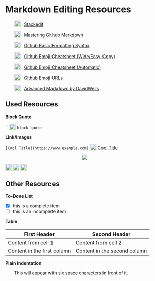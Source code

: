 # Markdown Editing Resources

&nbsp;&nbsp;&nbsp;&nbsp;&nbsp;&nbsp; <a href="#" valign="bottom"><img src="https://stackedit.io/icons-c75a9472175cc17394ba6428d867fbcf/favicon-32x32.png" width="20px" valign="bottom"></a> &nbsp; [Stackedit](https://stackedit.io/app)

&nbsp;&nbsp;&nbsp;&nbsp;&nbsp;&nbsp; <a href="#" valign="bottom"><img src="https://github.githubassets.com/images/icons/emoji/unicode/1f4dd.png" width="20px" valign="bottom"></a> &nbsp; [Mastering Github Markdown](https://guides.github.com/features/mastering-markdown)

&nbsp;&nbsp;&nbsp;&nbsp;&nbsp;&nbsp; <a href="#" valign="bottom"><img src="https://github.githubassets.com/images/icons/emoji/unicode/1f524.png" width="20px" valign="bottom"></a> &nbsp; [Github Basic Formatting Syntax](https://help.github.com/en/articles/basic-writing-and-formatting-syntax)

&nbsp;&nbsp;&nbsp;&nbsp;&nbsp;&nbsp; <a href="#" valign="bottom"><img src="https://github.githubassets.com/images/icons/emoji/unicode/1f609.png" width="20px" valign="bottom"></a> &nbsp; [Github Emoji Cheatsheet (Wide/Easy-Copy)](https://www.webfx.com/tools/emoji-cheat-sheet/)

&nbsp;&nbsp;&nbsp;&nbsp;&nbsp;&nbsp; <a href="#" valign="bottom"><img src="https://github.githubassets.com/images/icons/emoji/unicode/1f606.png" width="20px" valign="bottom"></a> &nbsp; [Github Emoji Cheatsheet (Automatic)](https://github.com/ikatyang/emoji-cheat-sheet/blob/master/README.md)

&nbsp;&nbsp;&nbsp;&nbsp;&nbsp;&nbsp; <a href="#" valign="bottom"><img src="https://github.githubassets.com/images/icons/emoji/unicode/2693.png" width="20px" valign="bottom"></a> &nbsp; [Github Emoji URLs](https://api.github.com/emojis)

&nbsp;&nbsp;&nbsp;&nbsp;&nbsp;&nbsp; <a href="#" valign="bottom"><img src="https://github.githubassets.com/images/icons/emoji/unicode/1f60e.png" width="20px" valign="bottom"></a> &nbsp; [Advanced Markdown by DavidWells](https://github.com/DavidWells/advanced-markdown/blob/master/README.md)

## Used Resources

**Block Quote**

<span>``</span> <a href="#" valign="bottom"><img src="https://github.githubassets.com/images/icons/emoji/unicode/27a1.png" width="20px" valign="bottom"></a> `block quote`


**Link/Images**

`[Cool Title](https://www.example.com)` <a href="#" valign="bottom"><img src="https://github.githubassets.com/images/icons/emoji/unicode/27a1.png" width="20px" valign="bottom"></a> [Cool Title](https://www.example.com)

<p align="center"><a href="#"><img src="https://media.giphy.com/media/rY93u9tQbybks/source.gif"><a></p>

<a href="#"><img src="https://media.giphy.com/media/3o7aDfuOPVroMTRjig/source.gif" width="20px" valign="bottom"/><a>
<a href="#"><img src="http://octodex.github.com/images/dojocat.jpg" width="20px" valign="bottom"/><a>
<a href="#"><img src="https://github.com/favicon.ico" width="20px" valign="bottom"/><a>


## Other Resources

**To-Done List**

- [x] this is a complete item
- [ ] this is an incomplete item

**Table**

First Header | Second Header
------------ | -------------
Content from cell 1 | Content from cell 2
Content in the first column | Content in the second column

**Plain Indentation**

&nbsp;&nbsp;&nbsp;&nbsp;&nbsp;&nbsp; This will appear with six space characters in front of it.
